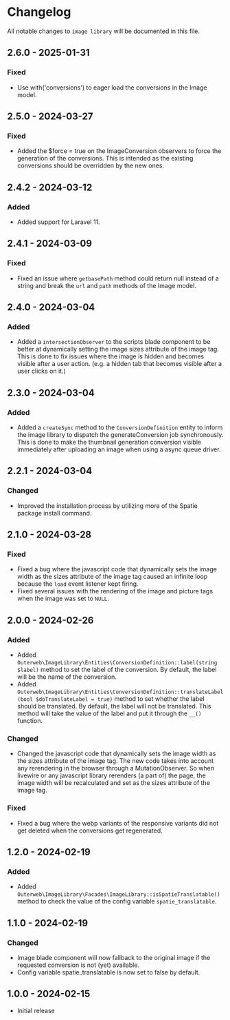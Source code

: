 # Changelog

All notable changes to `image library` will be documented in this file.

## 2.6.0 - 2025-01-31

### Fixed

- Use with('conversions') to eager load the conversions in the Image model.

## 2.5.0 - 2024-03-27

### Fixed

- Added the $force = true on the ImageConversion observers to force the generation of the conversions. This is intended as the existing conversions should be overridden by the new ones.

## 2.4.2 - 2024-03-12

### Added

- Added support for Laravel 11.

## 2.4.1 - 2024-03-09

### Fixed

- Fixed an issue where `getbasePath` method could return null instead of a string and break the `url` and `path` methods of the Image model.

## 2.4.0 - 2024-03-04

### Added

- Added a `intersectionObserver` to the scripts blade component to be better at dynamically setting the image sizes attribute of the image tag. This is done to fix issues where the image is hidden and becomes visible after a user action. (e.g. a hidden tab that becomes visible after a user clicks on it.)

## 2.3.0 - 2024-03-04

### Added

- Added a `createSync` method to the `ConversionDefinition` entity to inform the image library to dispatch the generateConversion job synchronously. This is done to make the thumbnail generation conversion visible immediately after uploading an image when using a async queue driver.

## 2.2.1 - 2024-03-04

### Changed

- Improved the installation process by utilizing more of the Spatie package install command.

## 2.1.0 - 2024-03-28

### Fixed

- Fixed a bug where the javascript code that dynamically sets the image width as the sizes attribute of the image tag caused an infinite loop because the `load` event listener kept firing.
- Fixed several issues with the rendering of the image and picture tags when the image was set to `NULL`.

## 2.0.0 - 2024-02-26

### Added

- Added `Outerweb\ImageLibrary\Entities\ConversionDefinition::label(string $label)` method to set the label of the conversion. By default, the label will be the name of the conversion.
- Added `Outerweb\ImageLibrary\Entities\ConversionDefinition::translateLabel(bool $doTranslateLabel = true)` method to set whether the label should be translated. By default, the label will not be translated. This method will take the value of the label and put it through the `__()` function.

### Changed

- Changed the javascript code that dynamically sets the image width as the sizes attribute of the image tag. The new code takes into account any rerendering in the browser through a MutationObserver. So when livewire or any javascript library rerenders (a part of) the page, the image width will be recalculated and set as the sizes attribute of the image tag.

### Fixed

- Fixed a bug where the webp variants of the responsive variants did not get deleted when the conversions get regenerated.

## 1.2.0 - 2024-02-19

### Added

- Added `Outerweb\ImageLibrary\Facades\ImageLibrary::isSpatieTranslatable()` method to check the value of the config variable `spatie_translatable`.

## 1.1.0 - 2024-02-19

### Changed

- Image blade component will now fallback to the original image if the requested conversion is not (yet) available.
- Config variable spatie_translatable is now set to false by default.

## 1.0.0 - 2024-02-15

- Initial release

